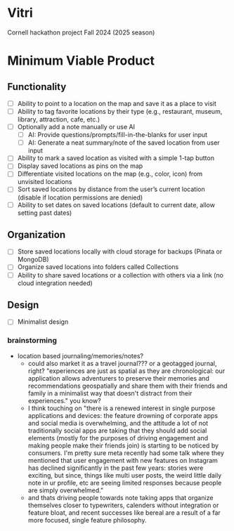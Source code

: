 # Vitri


Cornell hackathon project Fall 2024 (2025 season)

# Minimum Viable Product

## Functionality

- [ ] Ability to point to a location on the map and save it as a place to visit
- [ ] Ability to tag favorite locations by their type (e.g., restaurant, museum, library, attraction, cafe, etc.)
- [ ] Optionally add a note manually or use AI
  - [ ] AI: Provide questions/prompts/fill-in-the-blanks for user input
  - [ ] AI: Generate a neat summary/note of the saved location from user input
- [ ] Ability to mark a saved location as visited with a simple 1-tap button
- [ ] Display saved locations as pins on the map
- [ ] Differentiate visited locations on the map (e.g., color, icon) from unvisited locations
- [ ] Sort saved locations by distance from the user’s current location (disable if location permissions are denied)
- [ ] Ability to set dates on saved locations (default to current date, allow setting past dates)

## Organization

- [ ] Store saved locations locally with cloud storage for backups (Pinata or MongoDB)
- [ ] Organize saved locations into folders called Collections
- [ ] Ability to share saved locations or a collection with others via a link (no cloud integration needed)

## Design

- [ ] Minimalist design

### brainstorming
- location based journaling/memories/notes?
    - could also market it as a travel journal??? or a geotagged journal, right? "experiences are just as spatial as they are chronological: our application allows adventurers to preserve their memories and recommendations geospatially and share them with their friends and family in a minimalist way that doesn't distract from their experiences." you know?
    - I think touching on "there is a renewed interest in single purpose applications and devices: the feature drowning of corporate apps and social media is overwhelming, and the attitude a lot of not traditionally social apps are taking that they should add social elements (mostly for the purposes of driving engagement and making people make their friends join) is starting to be noticed by consumers. I'm pretty sure meta recently had some talk where they mentioned that user engagement with new features on Instagram has declined significantly in the past few years: stories were exciting, but since, things like multi user posts, the weird little daily note in ur profile, etc are seeing limited responses because people are simply overwhelmed."
    - and thats driving people towards note taking apps that organize themselves closer to typewriters, calenders without integration or feature bloat, and recent successes like bereal are a result of a far more focused, single feature philosophy.
